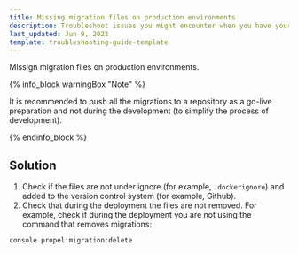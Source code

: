```yaml
---
title: Missing migration files on production environments 
description: Troubleshoot issues you might encounter when you have your Spryker-based project in Cloud. Missing migration files on production environment
last_updated: Jun 9, 2022
template: troubleshooting-guide-template
---
```


Missign migration files on production environments.

{% info_block warningBox "Note" %}

It is recommended to push all the migrations to a repository as a go-live preparation and not during the development (to simplify the process of development).

{% endinfo_block %}

## Solution

1. Check if the files are not under ignore (for example, `.dockerignore`) and added to the version control system (for example, Github).
2. Check that during the deployment the files are not removed. For example, check if during the deployment you are not using the command that removes migrations:

```bash
console propel:migration:delete
```